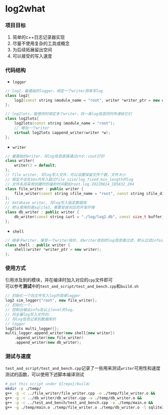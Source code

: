 # log2what
### 项目目标
1. 简单的c++日志记录器实现
2. 尽量不使用复杂的工具或概念
3. 为后续拓展留出空间
4. 可以接受的写入速度
### 代码结构
- `logger`
```cpp
// log2，最基础的logger，绑定一个writer用来写log
class log2{
    log2(const string &module_name = "root", writer *writer_ptr = new writer);
};

// log2lots，能够同时绑定多个writer，将一条log信息同时传递给它们
class log2lots{
    log2lots(const string &module_name = "root");
    // 增加一个writer
    virtual log2lots &append_writer(writer *w);
};
```
- `writer`
```cpp
// 最基础的writer，将log信息直接通过std::cout打印
class writer{
    writer() = default;
};
// file writer, 将log写入文件，可以设置保留文件个数，文件大小
// 假定不会在1ms内写入超过file_szie/log_fixed_min_length的log
// 文件名将采用创建时的毫秒时间戳如root.log.20220814_105832_204
class file_writer : public writer {
    file_writer(const string &file_name = "root", const string &file_dir = "./log/", const size_t file_size = MB, const size_t file_num = 50);
};
// database writer, 将log写入指定数据库
// 默认使用的是sqlite3，需要安装对应的开发环境
class db_writer : public writer {
    db_writer(const string &url = "./log/log2.db", const size_t buffer_szie = 100, writer *writer_ptr = new writer);
};
```
- `shell`
```cpp
// 继承于writer，接受一个writer指针，对writer收到的log信息做过滤，默认过滤info以下级别的log
class shell : public writer {
    shell(writer *writer_ptr = new writer);
};
```
### 使用方式
引用涉及到的模块，并在编译时加入对应的`cpp`文件即可  
可以参考**测试**中的`test_and_script/test_and_bench.cpp`和`build.sh`
```cpp
// 初始化一个向文件写入log的简单logger
log2 sim_logger{"root", new file_writer};
// 初始化一个，
// 控制台输出info及以上level的log、
// 将全量log写入文件的、
// 将log信息记录到数据库的
// logger
log2lots multi_logger{};
multi_logger.append_writer(new shell{new writer})
    .append_writer(new file_writer)
    .append_writer(new db_writer);
```
### 测试与速度
`test_and_script/test_and_bench.cpp`记录了一些用来测试`writer`可用性和速度测试的函数，可以使用下述脚本编译测试
```bash
# put this script under ${repo}/build/
mkdir -p ./temp/
g++ -g -c ../file_writer/file_writer.cpp -o ./temp/file_writer.o &&
g++ -g -c ../db_writer/db_writer.cpp -o ./temp/db_writer.o &&
g++ -g -c ../test_and_bench/test_and_bench.cpp -o ./temp/main.o &&
g++ -g ./temp/main.o ./temp/file_writer.o ./temp/db_writer.o -l sqlite3 -lpthread
```